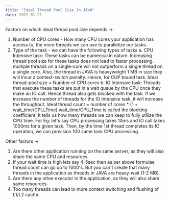 ```yaml
---
title: "Ideal Thread Pool Size In JAVA"
date: 2022-01-21
---
```


Factors on which ideal thread pool size depends ->
1. Number of CPU cores - How many CPU cores your application has access to, the more threads we can use to parallelize our tasks. 
2. Type of the task - we can have the following types of tasks
   a. CPU Intensive task: These tasks can be numerical in nature. Increasing thread pool size for these tasks does not lead to faster processing. multiple threads on a single-core will not outperform a single thread on a single core. Also, the thread in JAVA is heavyweight 1 MB in size they will incur a context-switch penalty.
   Hence, for CUP bound task. Ideal thread-pool size = Number of CPU cores
   b. IO Intensive task: Threads that execute these tasks are put in a wait queue by the CPU once they make an IO call. Hence thread also gets blocked with the task. If we increase the number of threads for the IO Intensive task, it will increase the throughput. 
   Ideal thread count = number of cores * (1 + wait_time/CPU_Time)
   wait_time/CPU_Time is called the blocking coefficient. It tells us how many threads we can keep to fully utilize the CPU time. For Eg: let's say CPU processing takes 10ms and IO call takes 1000ms for a given task. Then, by the time 1st thread completes its IO operation, we can provision 100 same task CPU processing.

Other factors ->
1. Are there other application running on the same server, as they will also share the same CPU and resources.
2. If your wait time is high lets say 4-5sec then as per above formulae thread count can go up to 1000's. But you can't create that many threads in the application as threads in JAVA are heavy-wait (1-2 MB). 
3. Are there any other executor in the application, as they will also share same resources.
4. Too many threads can lead to more context switching and flushing of L1/L2 cache.
